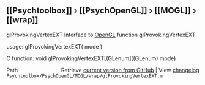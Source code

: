 ## [[Psychtoolbox]] &#8250; [[PsychOpenGL]] &#8250; [[MOGL]] &#8250; [[wrap]]

glProvokingVertexEXT  Interface to [OpenGL](OpenGL) function glProvokingVertexEXT  
  
usage:  glProvokingVertexEXT( mode )  
  
C function:  void glProvokingVertexEXT[(GLenum]((GLenum) mode)  




<div class="code_header" style="text-align:right;">
  <span style="float:left;">Path&nbsp;&nbsp;</span> <span class="counter">Retrieve <a href=
  "https://raw.github.com/Psychtoolbox-3/Psychtoolbox-3/beta/Psychtoolbox/PsychOpenGL/MOGL/wrap/glProvokingVertexEXT.m">current version from GitHub</a> | View <a href=
  "https://github.com/Psychtoolbox-3/Psychtoolbox-3/commits/beta/Psychtoolbox/PsychOpenGL/MOGL/wrap/glProvokingVertexEXT.m">changelog</a></span>
</div>
<div class="code">
  <code>Psychtoolbox/PsychOpenGL/MOGL/wrap/glProvokingVertexEXT.m</code>
</div>

